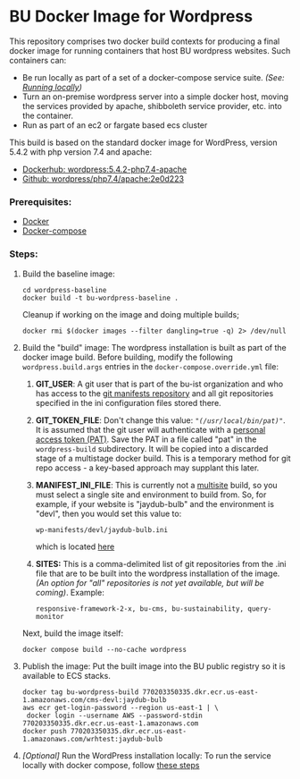 # BU Docker Image for Wordpress

This repository comprises two docker build contexts for producing a final docker image for running containers that host BU wordpress websites.
Such containers can:

- Be run locally as part of a set of a docker-compose service suite. *(See: [Running locally](./local.md))*
- Turn an on-premise wordpress server into a simple docker host, moving the services provided by apache, shibboleth service provider, etc. into the container. 
- Run as part of an ec2 or fargate based ecs cluster

This build is based on the standard docker image for WordPress, version 5.4.2 with php version 7.4 and apache:

-  [Dockerhub: wordpress:5.4.2-php7.4-apache](https://hub.docker.com/layers/library/wordpress/5.4.2-php7.4-apache/images/sha256-592909e2dfca9b4c0a776d4e76023679b02d5df96bb751481f4f5d53ccfe1f02?context=explore)
- [Github: wordpress/php7.4/apache:2e0d223](https://github.com/docker-library/wordpress/tree/2e0d223a67a645307559e05f3fa4a154b2bbb983/php7.4/apache)

### Prerequisites:

- [Docker](https://docs.docker.com/get-docker/)
- [Docker-compose](https://docs.docker.com/compose/install/)

### Steps:

1. Build the baseline image:

   ```
   cd wordpress-baseline
   docker build -t bu-wordpress-baseline .
   ```

   Cleanup if working on the image and doing multiple builds;

   ```
   docker rmi $(docker images --filter dangling=true -q) 2> /dev/null
   ```

2. Build the "build" image:
   The wordpress installation is built as part of the docker image build. Before building, modify the following `wordpress.build.args` entries in the `docker-compose.override.yml` file:

   1. **GIT_USER**: A git user that is part of the bu-ist organization and who has access to the [git manifests repository](https://github.com/bu-ist/wp-manifests/tree/master) and all git repositories specified in the ini configuration files stored there.

   2. **GIT_TOKEN_FILE**: Don't change this value: *`"(/usr/local/bin/pat)"`*. It is assumed that the git user will authenticate with a [personal access token (PAT)](https://docs.github.com/en/authentication/keeping-your-account-and-data-secure/managing-your-personal-access-tokens). Save the PAT in a file called "pat" in the `wordpress-build` subdirectory. It will be copied into a discarded stage of a multistage docker build. This is a temporary method for git repo access - a key-based approach may supplant this later.

   3. **MANIFEST_INI_FILE**: This is currently not a [multisite](https://wordpress.org/documentation/article/wordpress-glossary/#multisite) build, so you must select a single site and environment to build from. So, for example, if your website is "jaydub-bulb" and the environment is "devl", then you would set this value to:

      ```
      wp-manifests/devl/jaydub-bulb.ini
      ```

      which is located [here](https://github.com/bu-ist/wp-manifests/blob/master/devl/jaydub-bulb.ini)

   4. **SITES:** This is a comma-delimited list of git repositories from the .ini file that are to be built into the wordpress installation of the image. *(An option for "all" repositories is not yet available, but will be coming)*. Example:

      ```
      responsive-framework-2-x, bu-cms, bu-sustainability, query-monitor
      ```

   Next, build the image itself:

   ```
   docker compose build --no-cache wordpress
   ```

3. Publish the image:
   Put the built image into the BU public registry so it is available to ECS stacks.
   
   ```
   docker tag bu-wordpress-build 770203350335.dkr.ecr.us-east-1.amazonaws.com/cms-devl:jaydub-bulb
   aws ecr get-login-password --region us-east-1 | \
   	docker login --username AWS --password-stdin 770203350335.dkr.ecr.us-east-1.amazonaws.com
   docker push 770203350335.dkr.ecr.us-east-1.amazonaws.com/wrhtest:jaydub-bulb
   ```
   
4. *[Optional]* Run the WordPress installation locally:
   To run the service locally with docker compose, follow [these steps](./docs/run-locally.md)

